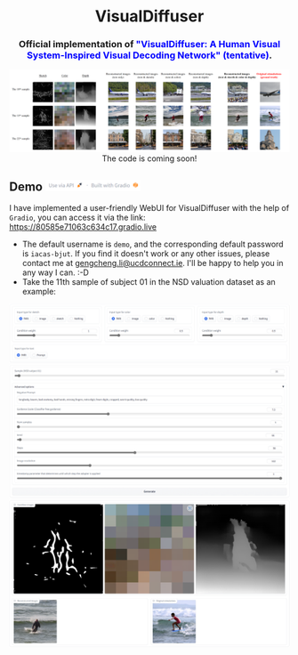 <div align="center">

  # VisualDiffuser
  
</div>

<div align="center">
  
  ### Official implementation of <span style="color:blue;">**"VisualDiffuser: A Human Visual System-Inspired Visual Decoding Network" (tentative)**</span>.
  <img src="assets/demo2_gradio.png">
  The code is coming soon!
  
</div>

## Demo <img src="assets/logo_gradio.png" height=20>
I have implemented a user-friendly WebUI for VisualDiffuser with the help of `Gradio`, you can access it via the link: https://80585e71063c634c17.gradio.live
- The default username is `demo`, and the corresponding default password is `iacas-bjut`. If you find it doesn't work or any other issues, please contact me at gengcheng.li@ucdconnect.ie. I'll be happy to help you in any way I can. :-D
- Take the 11th sample of subject 01 in the NSD valuation dataset as an example:

<div align="center">

  <img src="assets/demo3_gradio.png">
  <img src="assets/demo4_gradio.png">
  <img src="assets/demo_gradio.png">
  
</div>
